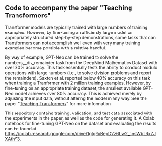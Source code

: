 ## Code to accompany the paper "Teaching Transformers"

Transformer models are typically trained with large numbers of training examples. 
However, by fine-tuning a sufficiently large model on appropriately structured step-by-step demonstrations, 
some tasks that can Transformers can not accomplish well even with very many training examples become possible with a relative handful. 

By way of example, GPT-Neo can be trained to solve the numbers__div_remainder task from the DeepMind Mathematics Dataset with over 80% accuracy. 
This task essentially tests the ability to conduct modulo operations with large numbers (i.e., to solve division problems and report the remainders).
Saxton et al. reported below 40% accuracy on this task when training a Tranformer with 2 million training examples. However, by fine-tuning on an appropriate training dataset,
the smallest available GPT-Neo model achieves over 80% accuracy. This is achieved merely by adjusting the input data, without altering the model in any way.
See the paper "[Teaching Transformers](http://www.twonewthings.com/Teaching_Transformers_v2.pdf)" for more information

This repository contains training, validation, and test data associated with the experiments in the paper, as well as the code for generating it. 
A Colab notebook for fine-tuning GPT-Neo on the dataset and evaluating the results can be found at https://colab.research.google.com/drive/1glgRxBepDVz6Lw2_cnsWbL6xZJXAthY3.

